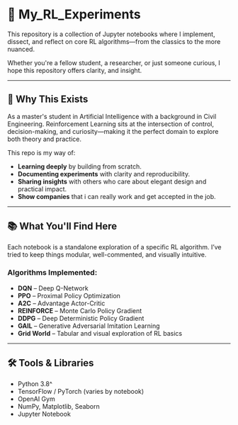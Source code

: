 # 🧠 My_RL_Experiments

This repository is a collection of Jupyter notebooks where I implement, dissect, and reflect on core RL algorithms—from the classics to the more nuanced.

Whether you're a fellow student, a researcher, or just someone curious, I hope this repository offers clarity, and insight.

---

## 🚀 Why This Exists

As a master's student in Artificial Intelligence with a background in Civil Engineering. Reinforcement Learning sits at the intersection of control, decision-making, and curiosity—making it the perfect domain to explore both theory and practice.

This repo is my way of:
- **Learning deeply** by building from scratch.
- **Documenting experiments** with clarity and reproducibility.
- **Sharing insights** with others who care about elegant design and practical impact.
- **Show companies** that i can really work and get accepted in the job.
---

## 📚 What You'll Find Here

Each notebook is a standalone exploration of a specific RL algorithm. I’ve tried to keep things modular, well-commented, and visually intuitive.

### Algorithms Implemented:
-  **DQN** – Deep Q-Network
-  **PPO** – Proximal Policy Optimization
-  **A2C** – Advantage Actor-Critic
-  **REINFORCE** – Monte Carlo Policy Gradient
-  **DDPG** – Deep Deterministic Policy Gradient
-  **GAIL** – Generative Adversarial Imitation Learning
-  **Grid World** – Tabular and visual exploration of RL basics

---

## 🛠️ Tools & Libraries

- Python 3.8^
- TensorFlow / PyTorch (varies by notebook)
- OpenAI Gym
- NumPy, Matplotlib, Seaborn
- Jupyter Notebook


